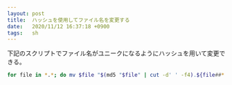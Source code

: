 ```yaml
---
layout: post
title:  ハッシュを使用してファイル名を変更する
date:   2020/11/12 16:37:18 +0900
tags:   sh
---
```


下記のスクリプトでファイル名がユニークになるようにハッシュを用いて変更できる。

```sh
for file in *.*; do mv $file "$(md5 "$file" | cut -d' ' -f4).${file##*.}"; done
```
